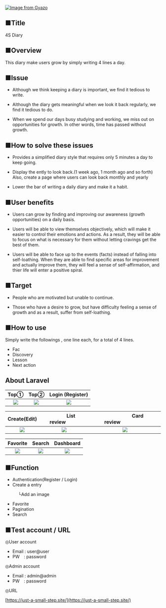 

[![Image from Gyazo](https://i.gyazo.com/113eb946fe04df12ce86e9b1d4dd9d61.png)](https://gyazo.com/113eb946fe04df12ce86e9b1d4dd9d61)


## 

## ■Title

4S Diary

## ■Overview

This diary make users grow by simply writing 4 lines a day.

## ■Issue

- Although we think keeping a diary is important, we find it tedious to write.

- Although the diary gets meaningful when we look it back regularly, we find it tedious to do.

- When we spend our days busy studying and working, we miss out on opportunities for growth.
In other words, time has passed without growth.

## ■How to solve these issues

- Provides a simplified diary style that requires only 5 minutes a day to keep going.

- Display the ently to look back.(1 week ago, 1 month ago and so forth)
Also, create a page where users can look back monthly and yearly

- Lower the bar of writing a daily diary and make it a habit.

## ■User benefits

- Users can grow by finding and improving our awareness (growth opportunities) on a daily basis.

- Users will be able to view themselves objectively, which will make it easier to control their emotions and actions. As a result, they will be able to focus on what is necessary for them without letting cravings get the best of them.

- Users will be able to face up to the events (facts) instead of falling into self-loathing. When they are able to find specific areas for improvement and actually improve them, they will feel a sense of self-affirmation, and thier life will enter a positive spiral.

## ■Target

- People who are motivated but unable to continue.

- Those who have a desire to grow, but have difficulty feeling a sense of growth and as a result, suffer from self-loathing.

## ■How to use

Simply write the followings , one line each, for a total of 4 lines.

- Fac
- Discovery
- Lesson
- Next action


## About Laravel

| Top① | Top② | Login (Register) |
| :---: | :---: | :---: |
| <img src="https://i.gyazo.com/f9ff020d88541381f461adb2861e46d5.jpg"> |<img src="https://i.gyazo.com/60d6783937c03f590f568641feddbb3f.png"> | <img src="https://i.gyazo.com/6d6776ccabd547b708df3bb387612f12.jpg">|

| Create(Edit) |  &nbsp;&nbsp;&nbsp;&nbsp;&nbsp;&nbsp;&nbsp;&nbsp;&nbsp;&nbsp;List review&nbsp;&nbsp;&nbsp;&nbsp;&nbsp;&nbsp;&nbsp;&nbsp;&nbsp;&nbsp; |  &nbsp;&nbsp;&nbsp;&nbsp;&nbsp;&nbsp;&nbsp;&nbsp;&nbsp;&nbsp;&nbsp;&nbsp;&nbsp;&nbsp;&nbsp;&nbsp;&nbsp;&nbsp;&nbsp;Card review&nbsp;&nbsp;&nbsp;&nbsp;&nbsp;&nbsp;&nbsp;&nbsp;&nbsp;&nbsp;&nbsp;&nbsp;&nbsp;&nbsp;&nbsp;&nbsp;&nbsp;&nbsp;&nbsp; |
| :---: | :---: | :---: |
| <img src="https://i.gyazo.com/3dd7048938904d8218465a8c915df12e.png">|<img src="https://i.gyazo.com/2e8626118f59e3423c031c66ed83c82b.png"> | <img src="https://i.gyazo.com/e3ea8766455dfe32bc4fd57a53be12c6.jpg">|

| Favorite | Search | Dashboard |
| :---: | :---: | :---: |
| <img src="https://i.gyazo.com/42a5e2aefd9d258d140e77e08cdee99d.png"> |<img src="https://i.gyazo.com/364cb34acac871020a01dc1b64eea0cf.png"> | <img src="https://i.gyazo.com/2f309131365fd9f156777a643ebce337.png">|

## ■Function

- Authentication(Register / Login)
- Create a entry 

&emsp;&emsp;&emsp;└Add an image
- Favorite
- Pagination
- Search

## ■Test account / URL

◎User account

- Email : user@user
- PW&emsp;: password

◎Admin account

- Email : admin@admin
- PW&emsp;: password

◎URL

[https://just-a-small-step.site/](https://just-a-small-step.site/)
